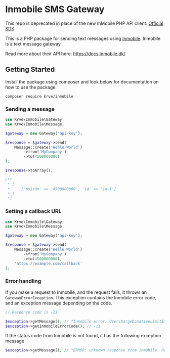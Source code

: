 # Inmobile SMS Gateway

This repo is deprecated in place of the new InMobile PHP API client: [Official SDK](https://github.com/inMobile/inMobile-PHP-API-Client)

This is a PHP package for sending text messages using [Inmobile](https://www.inmobile.com/).
Inmobile is a text message gateway.

Read more about their API here: https://docs.inmobile.dk/

## Getting Started

Install the package using composer and look below for documentation on how to use the package.
````
composer require krve/inmobile
````

### Sending a message
```php
use Krve\Inmobile\Gateway;
use Krve\Inmobile\Message;

$gateway = new Gateway('api-key');

$response = $gateway->send(
    Message::create('Hello World')
        ->from('MyCompany')
        ->to(4500000000)
);

$response->toArray();

/**
 * [
 *     ['msisdn' => '4500000000', 'id' => 'id-1']
 * ] 
 */
```

### Setting a callback URL
```php
use Krve\Inmobile\Gateway;
use Krve\Inmobile\Message;

$gateway = new Gateway('api-key');

$response = $gateway->send(
    Message::create('Hello World')
        ->from('MyCompany')
        ->to(4500000000),
    'https://example.com/callback'
);
```

### Error handling
If you make a request to Inmobile, and the request fails, it throws an `GatewayErrorException`.
This exception contains the Inmobile error code, and an exception message depending on the code.

```php
// Response code is -11

$exception->getMessage(); // "Inmobile error: OverchargeDonationLimitExceeded"
$exception->getInmobileErrorCode(); // -11 
```

If the status code from Inmobile is not found, it has the following exception message
```php
$exception->getMessage(); // "ERROR: unknown response from inmobile. Response code was {statusCode}"
```
